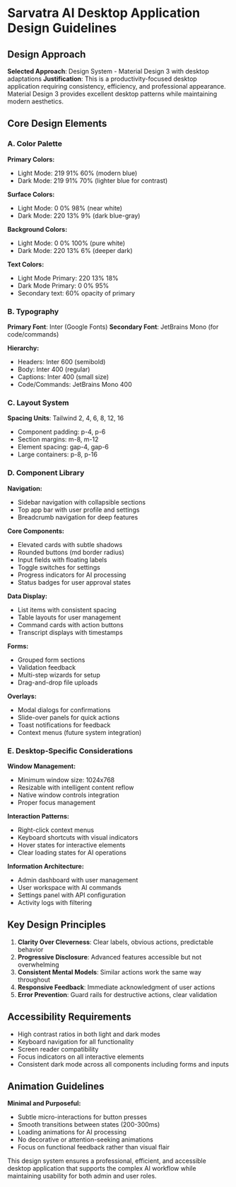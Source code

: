 # Sarvatra AI Desktop Application Design Guidelines

## Design Approach
**Selected Approach**: Design System - Material Design 3 with desktop adaptations
**Justification**: This is a productivity-focused desktop application requiring consistency, efficiency, and professional appearance. Material Design 3 provides excellent desktop patterns while maintaining modern aesthetics.

## Core Design Elements

### A. Color Palette
**Primary Colors:**
- Light Mode: 219 91% 60% (modern blue)
- Dark Mode: 219 91% 70% (lighter blue for contrast)

**Surface Colors:**
- Light Mode: 0 0% 98% (near white)
- Dark Mode: 220 13% 9% (dark blue-gray)

**Background Colors:**
- Light Mode: 0 0% 100% (pure white)
- Dark Mode: 220 13% 6% (deeper dark)

**Text Colors:**
- Light Mode Primary: 220 13% 18%
- Dark Mode Primary: 0 0% 95%
- Secondary text: 60% opacity of primary

### B. Typography
**Primary Font**: Inter (Google Fonts)
**Secondary Font**: JetBrains Mono (for code/commands)

**Hierarchy:**
- Headers: Inter 600 (semibold)
- Body: Inter 400 (regular)
- Captions: Inter 400 (small size)
- Code/Commands: JetBrains Mono 400

### C. Layout System
**Spacing Units**: Tailwind 2, 4, 6, 8, 12, 16
- Component padding: p-4, p-6
- Section margins: m-8, m-12
- Element spacing: gap-4, gap-6
- Large containers: p-8, p-16

### D. Component Library

**Navigation:**
- Sidebar navigation with collapsible sections
- Top app bar with user profile and settings
- Breadcrumb navigation for deep features

**Core Components:**
- Elevated cards with subtle shadows
- Rounded buttons (md border radius)
- Input fields with floating labels
- Toggle switches for settings
- Progress indicators for AI processing
- Status badges for user approval states

**Data Display:**
- List items with consistent spacing
- Table layouts for user management
- Command cards with action buttons
- Transcript displays with timestamps

**Forms:**
- Grouped form sections
- Validation feedback
- Multi-step wizards for setup
- Drag-and-drop file uploads

**Overlays:**
- Modal dialogs for confirmations
- Slide-over panels for quick actions
- Toast notifications for feedback
- Context menus (future system integration)

### E. Desktop-Specific Considerations

**Window Management:**
- Minimum window size: 1024x768
- Resizable with intelligent content reflow
- Native window controls integration
- Proper focus management

**Interaction Patterns:**
- Right-click context menus
- Keyboard shortcuts with visual indicators
- Hover states for interactive elements
- Clear loading states for AI operations

**Information Architecture:**
- Admin dashboard with user management
- User workspace with AI commands
- Settings panel with API configuration
- Activity logs with filtering

## Key Design Principles

1. **Clarity Over Cleverness**: Clear labels, obvious actions, predictable behavior
2. **Progressive Disclosure**: Advanced features accessible but not overwhelming
3. **Consistent Mental Models**: Similar actions work the same way throughout
4. **Responsive Feedback**: Immediate acknowledgment of user actions
5. **Error Prevention**: Guard rails for destructive actions, clear validation

## Accessibility Requirements
- High contrast ratios in both light and dark modes
- Keyboard navigation for all functionality
- Screen reader compatibility
- Focus indicators on all interactive elements
- Consistent dark mode across all components including forms and inputs

## Animation Guidelines
**Minimal and Purposeful:**
- Subtle micro-interactions for button presses
- Smooth transitions between states (200-300ms)
- Loading animations for AI processing
- No decorative or attention-seeking animations
- Focus on functional feedback rather than visual flair

This design system ensures a professional, efficient, and accessible desktop application that supports the complex AI workflow while maintaining usability for both admin and user roles.